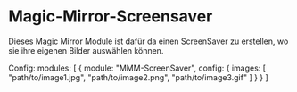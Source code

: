 # Magic-Mirror-Screensaver

Dieses Magic Mirror Module ist dafür da einen ScreenSaver zu erstellen, wo sie ihre eigenen Bilder auswählen können. 


Config: 
modules: [
  {
    module: "MMM-ScreenSaver",
    config: {
      images: [
        "path/to/image1.jpg",
        "path/to/image2.png",
        "path/to/image3.gif"
      ]
    }
  }
]
